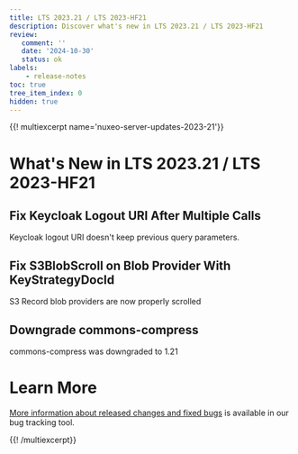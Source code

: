 ```yaml
---
title: LTS 2023.21 / LTS 2023-HF21
description: Discover what's new in LTS 2023.21 / LTS 2023-HF21
review:
   comment: ''
   date: '2024-10-30'
   status: ok
labels:
    - release-notes
toc: true
tree_item_index: 0
hidden: true
---
```


{{! multiexcerpt name='nuxeo-server-updates-2023-21'}}
# What's New in LTS 2023.21 / LTS 2023-HF21

## Fix Keycloak Logout URI After Multiple Calls

Keycloak logout URI doesn't keep previous query parameters.


## Fix S3BlobScroll on Blob Provider With KeyStrategyDocId

S3 Record blob providers are now properly scrolled


## Downgrade commons-compress

commons-compress was downgraded to 1.21


# Learn More

[More information about released changes and fixed bugs](https://hyland.atlassian.net/secure/ReleaseNote.jspa?projectId=14958&version=29506) is available in our bug tracking tool.

{{! /multiexcerpt}}
